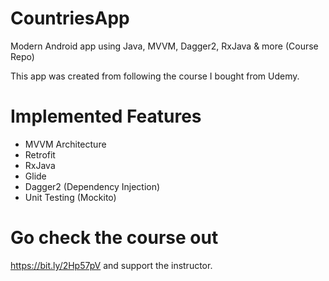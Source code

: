 # CountriesApp
Modern Android app using Java, MVVM, Dagger2, RxJava & more (Course Repo)

This app was created from following the course I bought from Udemy.

# Implemented Features
- MVVM Architecture
- Retrofit
- RxJava
- Glide
- Dagger2 (Dependency Injection)
- Unit Testing (Mockito)

# Go check the course out
 https://bit.ly/2Hp57pV and support the instructor.

